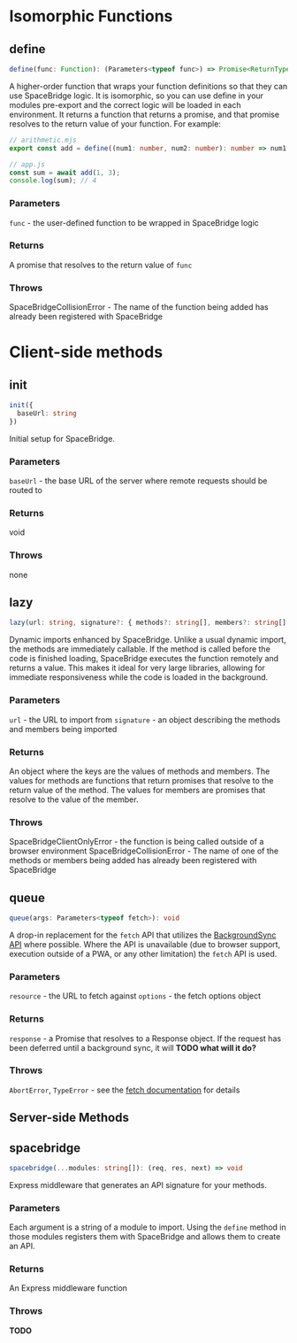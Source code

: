 # Isomorphic Functions

## define
```typescript
define(func: Function): (Parameters<typeof func>) => Promise<ReturnType<typeof func>>
```
A higher-order function that wraps your function definitions so that they can use SpaceBridge logic. It is isomorphic, so you can use define in your modules pre-export and the correct logic will be loaded in each environment. It returns a function that returns a promise, and that promise resolves to the return value of your function. For example:

```typescript
// arithmetic.mjs
export const add = define((num1: number, num2: number): number => num1 + num2); // TODO this function is anonymous

// app.js
const sum = await add(1, 3);
console.log(sum); // 4
```

### Parameters
`func` - the user-defined function to be wrapped in SpaceBridge logic

### Returns
A promise that resolves to the return value of `func`

### Throws
SpaceBridgeCollisionError - The name of the function being added has already been registered with SpaceBridge

# Client-side methods

## init
```typescript
init({
  baseUrl: string
})
```
Initial setup for SpaceBridge.

### Parameters
`baseUrl` - the base URL of the server where remote requests should be routed to

### Returns
void

### Throws
none

## lazy
```typescript
lazy(url: string, signature?: { methods?: string[], members?: string[] }): { typeof members[number]: Promise<any>; typeof methods[number]: (...any) => Promise<any> } 
```
Dynamic imports enhanced by SpaceBridge. Unlike a usual dynamic import, the methods are immediately callable. If the method is called before the code is finished loading, SpaceBridge executes the function remotely and returns a value. This makes it ideal for very large libraries, allowing for immediate responsiveness while the code is loaded in the background.

### Parameters
`url` - the URL to import from
`signature` - an object describing the methods and members being imported

### Returns
An object where the keys are the values of methods and members. The values for methods are functions that return promises that resolve to the return value of the method. The values for members are promises that resolve to the value of the member.

### Throws
SpaceBridgeClientOnlyError - the function is being called outside of a browser environment
SpaceBridgeCollisionError - The name of one of the methods or members being added has already been registered with SpaceBridge

## queue
```ts
queue(args: Parameters<typeof fetch>): void
```

A drop-in replacement for the `fetch` API that utilizes the [BackgroundSync API](https://developer.mozilla.org/en-US/docs/Web/API/Background_Synchronization_API) where possible. Where the API is unavailable (due to browser support, execution outside of a PWA, or any other limitation) the `fetch` API is used.

### Parameters
`resource` - the URL to fetch against
`options` - the fetch options object

### Returns
`response` - a Promise that resolves to a Response object. If the request has been deferred until a background sync, it will **TODO what will it do?**

### Throws
`AbortError`, `TypeError` - see the [fetch documentation](https://developer.mozilla.org/en-US/docs/Web/API/fetch) for details

## Server-side Methods

## spacebridge
```ts
spacebridge(...modules: string[]): (req, res, next) => void
```

Express middleware that generates an API signature for your methods. 

### Parameters
Each argument is a string of a module to import. Using the `define` method in those modules registers them with SpaceBridge and allows them to create an API.

### Returns 
An Express middleware function

### Throws
**TODO**